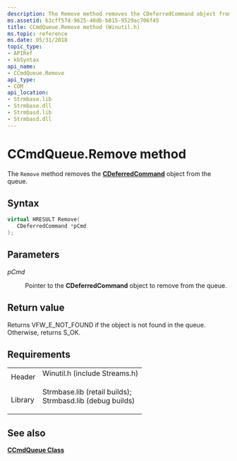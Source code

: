 ```yaml
---
description: The Remove method removes the CDeferredCommand object from the queue.
ms.assetid: b3cff57d-9625-40db-b815-9529ac706f45
title: CCmdQueue.Remove method (Winutil.h)
ms.topic: reference
ms.date: 05/31/2018
topic_type: 
- APIRef
- kbSyntax
api_name: 
- CCmdQueue.Remove
api_type: 
- COM
api_location: 
- Strmbase.lib
- Strmbase.dll
- Strmbasd.lib
- Strmbasd.dll
---
```


# CCmdQueue.Remove method

The `Remove` method removes the [**CDeferredCommand**](cdeferredcommand.md) object from the queue.

## Syntax


```C++
virtual HRESULT Remove(
   CDeferredCommand *pCmd
);
```



## Parameters

<dl> <dt>

*pCmd* 
</dt> <dd>

Pointer to the **CDeferredCommand** object to remove from the queue.

</dd> </dl>

## Return value

Returns VFW\_E\_NOT\_FOUND if the object is not found in the queue. Otherwise, returns S\_OK.

## Requirements



|                    |                                                                                                                                                                                            |
|--------------------|--------------------------------------------------------------------------------------------------------------------------------------------------------------------------------------------|
| Header<br/>  | <dl> <dt>Winutil.h (include Streams.h)</dt> </dl>                                                                                   |
| Library<br/> | <dl> <dt>Strmbase.lib (retail builds); </dt> <dt>Strmbasd.lib (debug builds)</dt> </dl> |



## See also

<dl> <dt>

[**CCmdQueue Class**](ccmdqueue.md)
</dt> </dl>

 

 




